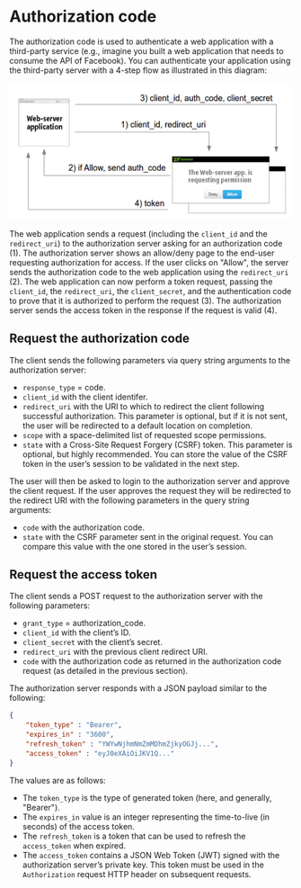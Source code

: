 # Authorization code

The authorization code is used to authenticate a web application with a
third-party service (e.g., imagine you built a web application that needs to
consume the API of Facebook). You can authenticate your application using the
third-party server with a 4-step flow as illustrated in this diagram:

![Authorization code diagram](auth_code.png)

The web application sends a request (including the `client_id` and the
`redirect_uri`) to the authorization server asking for an authorization code (1).
The authorization server shows an allow/deny page to the end-user requesting
authorization for access. If the user clicks on "Allow", the server sends the
authorization code to the web application using the `redirect_uri` (2).
The web application can now perform a token request, passing the `client_id`,
the `redirect_uri`, the `client_secret`, and the authentication code to prove
that it is authorized to perform the request (3). The authorization server sends
the access token in the response if the request is valid (4).

## Request the authorization code

The client sends the following parameters via query string arguments to the
authorization server:

- `response_type` = code.
- `client_id` with the client identifer.
- `redirect_uri` with the URI to which to redirect the client following
  successful authorization. This parameter is optional, but if it is not sent,
  the user will be redirected to a default location on completion.
- `scope` with a space-delimited list of requested scope permissions.
- `state` with a Cross-Site Request Forgery (CSRF) token. This parameter is
  optional, but highly recommended. You can store the value of the CSRF token in
  the user’s session to be validated in the next step.

The user will then be asked to login to the authorization server and approve the
client request. If the user approves the request they will be redirected to the
redirect URI with the following parameters in the query string arguments:

- `code` with the authorization code.
- `state` with the CSRF parameter sent in the original request. You can compare
  this value with the one stored in the user’s session.

## Request the access token

The client sends a POST request to the authorization server with the following
parameters:

- `grant_type` = authorization_code.
- `client_id` with the client’s ID.
- `client_secret` with the client’s secret.
- `redirect_uri` with the previous client redirect URI.
- `code` with the authorization code as returned in the authorization code
  request (as detailed in the previous section).

The authorization server responds with a JSON payload similar to the following:

```json
{
    "token_type" : "Bearer",
    "expires_in" : "3600",
    "refresh_token" : "YWYwNjhmNmZmMDhmZjkyOGJj...",
    "access_token" : "eyJ0eXAiOiJKV1Q..."
}
```

The values are as follows:

- The `token_type` is the type of generated token (here, and generally,
  "Bearer").
- The `expires_in` value is an integer representing the time-to-live (in
  seconds) of the access token.
- The `refresh_token` is a token that can be used to refresh the `access_token`
  when expired.
- The `access_token` contains a JSON Web Token (JWT) signed with the
  authorization server’s private key. This token must be used in the
  `Authorization` request HTTP header on subsequent requests.
